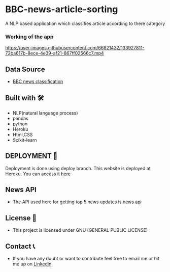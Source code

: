 # BBC-news-article-sorting
A NLP based application which classifies article according to there category
### Working of the app

https://user-images.githubusercontent.com/66821432/133927811-72ba617b-8ece-4e39-af21-867ff02566c7.mp4

## Data Source
- [BBC news classification](https://www.kaggle.com/c/learn-ai-bbc/data)


## Built with 🛠️
- NLP(natural language process)
- pandas
- python
- Heroku
- Html,CSS
- Scikit-learn


## DEPLOYMENT 🚀
Deployment is done using deploy branch.
This website is deployed at Heroku.
You can access it [here](https://bbc-news-articles-classifier.herokuapp.com/)
       
     
## News API
- The API used here for getting top 5 news updates is [news api](https://newsapi.org/)

## License 📝
- This project is licensed under GNU (GENERAL PUBLIC LICENSE)

## Contact 📞
- If you have any doubt or want to contribute feel free to email me or hit me up on [LinkedIn](https://www.linkedin.com/in/m-sai-dhanush-786a6a189/)

    

